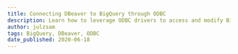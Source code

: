 ```yaml
---
title: Connecting DBeaver to BigQuery through ODBC
description: Learn how to leverage ODBC drivers to access and modify BigQuery data from DBeaver.
author: julzsam
tags: BigQuery, DBeaver, ODBC
date_published: 2020-06-18
---
```

